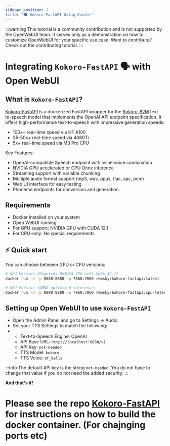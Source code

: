 ```yaml
---
sidebar_position: 2
title: "🗨️ Kokoro-FastAPI Using Docker"
---
```


:::warning
This tutorial is a community contribution and is not supported by the OpenWebUI team. It serves only as a demonstration on how to customize OpenWebUI for your specific use case. Want to contribute? Check out the contributing tutorial.
:::

# Integrating `Kokoro-FastAPI` 🗣️ with Open WebUI

## What is `Kokoro-FastAPI`?

[Kokoro-FastAPI](https://github.com/remsky/Kokoro-FastAPI) is a dockerized FastAPI wrapper for the [Kokoro-82M](https://huggingface.co/hexgrad/Kokoro-82M) text-to-speech model that implements the OpenAI API endpoint specification. It offers high-performance text-to-speech with impressive generation speeds:

- 100x+ real-time speed via HF A100
- 35-50x+ real-time speed via 4060Ti
- 5x+ real-time speed via M3 Pro CPU

Key Features:
- OpenAI-compatible Speech endpoint with inline voice combination
- NVIDIA GPU accelerated or CPU Onnx inference
- Streaming support with variable chunking
- Multiple audio format support (mp3, wav, opus, flac, aac, pcm)
- Web UI interface for easy testing
- Phoneme endpoints for conversion and generation

## Requirements

- Docker installed on your system
- Open WebUI running
- For GPU support: NVIDIA GPU with CUDA 12.1
- For CPU-only: No special requirements

## ⚡️ Quick start

You can choose between GPU or CPU versions:

```bash
# GPU Version (Requires NVIDIA GPU with CUDA 12.1)
docker run -d -p 8880:8880 -p 7860:7860 remsky/kokoro-fastapi:latest

# CPU Version (ONNX optimized inference)
docker run -d -p 8880:8880 -p 7860:7860 remsky/kokoro-fastapi:cpu-latest
```

## Setting up Open WebUI to use `Kokoro-FastAPI`

- Open the Admin Panel and go to Settings -> Audio
- Set your TTS Settings to match the following:
- - Text-to-Speech Engine: OpenAI
  - API Base URL: `http://localhost:8880/v1`
  - API Key: `not-needed`
  - TTS Model: `kokoro`
  - TTS Voice: `af_bella`



:::info
The default API key is the string `not-needed`. You do not have to change that value if you do not need the added security.
:::

**And that's it!**

# Please see the repo [Kokoro-FastAPI](https://github.com/Sharrnah/Kokoro-FastAPI) for instructions on how to build the docker container. (For chajnging ports etc)
